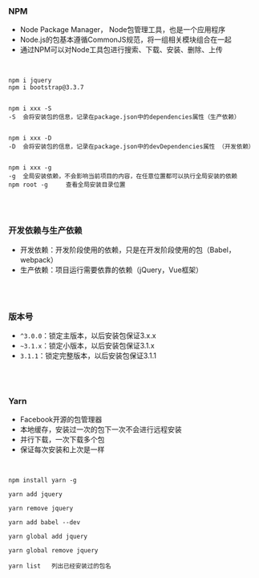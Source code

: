 ### NPM

- Node Package Manager， Node包管理工具，也是一个应用程序
- Node.js的包基本遵循CommonJS规范，将一组相关模块组合在一起
- 通过NPM可以对Node工具包进行搜索、下载、安装、删除、上传


<br>


```
npm i jquery
npm i bootstrap@3.3.7


npm i xxx -S
-S  会将安装包的信息，记录在package.json中的dependencies属性（生产依赖）


npm i xxx -D
-D  会将安装包的信息，记录在package.json中的devDependencies属性 （开发依赖）


npm i xxx -g
-g  全局安装依赖，不会影响当前项目的内容，在任意位置都可以执行全局安装的依赖
npm root -g     查看全局安装目录位置
```

<br>

<br>

### 开发依赖与生产依赖

- 开发依赖：开发阶段使用的依赖，只是在开发阶段使用的包（Babel，webpack）
- 生产依赖：项目运行需要依靠的依赖（jQuery，Vue框架）


<br>

<br>

### 版本号

- ```^3.0.0```：锁定主版本，以后安装包保证3.x.x
- ```~3.1.x```：锁定小版本，以后安装包保证3.1.x
- ```3.1.1```：锁定完整版本，以后安装包保证3.1.1


<br>

<br>

### Yarn

- Facebook开源的包管理器
- 本地缓存，安装过一次的包下一次不会进行远程安装
- 并行下载，一次下载多个包
- 保证每次安装和上次是一样

<br>


```
npm install yarn -g

yarn add jquery

yarn remove jquery

yarn add babel --dev

yarn global add jquery

yarn global remove jquery

yarn list   列出已经安装过的包名
```

